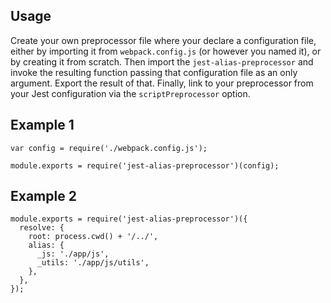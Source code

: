 ## Usage
Create your own preprocessor file where your declare a configuration file, either by importing it from `webpack.config.js` (or however you named it), or by creating it from scratch. Then import the `jest-alias-preprocessor` and invoke the resulting function passing that configuration file as an only argument. Export the result of that. Finally, link to your preprocessor from your Jest configuration via the `scriptPreprocessor` option.

## Example 1
```
var config = require('./webpack.config.js');

module.exports = require('jest-alias-preprocessor')(config);
```

## Example 2
```
module.exports = require('jest-alias-preprocessor')({
  resolve: {
    root: process.cwd() + '/../',
    alias: {
      _js: './app/js',
      _utils: './app/js/utils',
    },
  },
});
```

